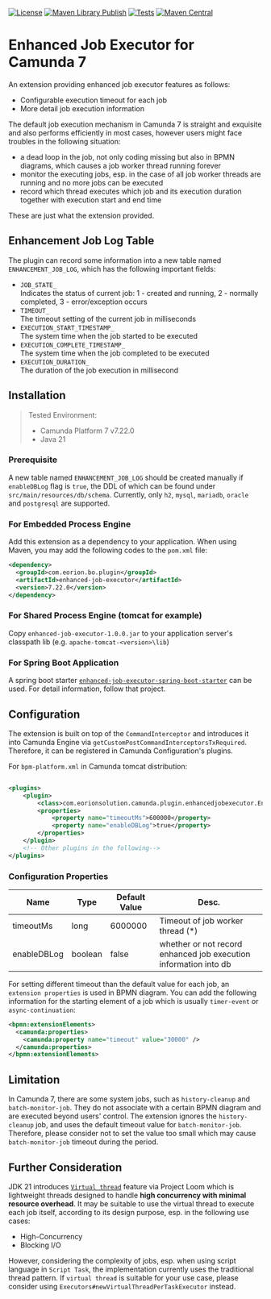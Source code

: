 [![License](https://img.shields.io/badge/License-Apache%202.0-yellowgreen.svg)](https://www.apache.org/licenses/LICENSE-2.0)
[![Maven Library Publish](https://github.com/orion-automation/enhanced-job-executor/actions/workflows/sonatype-publish.yml/badge.svg)](https://github.com/orion-automation/enhanced-job-executor/actions/workflows/sonatype-publish.yml)
[![Tests](https://github.com/orion-automation/application/actions/workflows/push-trigger.yml/badge.svg)](https://github.com/orion-automation/enhanced-job-executor/actions/workflows/push-trigger.yml)
[![Maven Central](https://maven-badges.sml.io/sonatype-central/com.eorion.bo.plugin/enhanced-job-executor/badge.svg)](https://maven-badges.sml.io/sonatype-central/com.eorion.bo.plugin/enhanced-job-executor)

# Enhanced Job Executor for Camunda 7

An extension providing enhanced job executor features as follows:

* Configurable execution timeout for each job
* More detail job execution information

The default job execution mechanism in Camunda 7 is straight and exquisite and 
also performs efficiently in most cases, however users might face troubles in the following situation:

* a dead loop in the job, not only coding missing but also in BPMN diagrams, which causes a job worker thread running forever
* monitor the executing jobs, esp. in the case of all job worker threads are running and no more jobs can be executed
* record which thread executes which job and its execution duration together with execution start and end time

These are just what the extension provided.

## Enhancement Job Log Table

The plugin can record some information into a new table named `ENHANCEMENT_JOB_LOG`, which has the following important fields:

* `JOB_STATE_`  
Indicates the status of current job: 1 - created and running, 2 - normally completed, 3 - error/exception occurs
* `TIMEOUT_`  
The timeout setting of the current job in milliseconds
* `EXECUTION_START_TIMESTAMP_`  
The system time when the job started to be executed
* `EXECUTION_COMPLETE_TIMESTAMP_`  
The system time when the job completed to be executed
* `EXECUTION_DURATION_`  
The duration of the job execution in millisecond

## Installation

> Tested Environment:
>* Camunda Platform 7 v7.22.0
>* Java 21

### Prerequisite

A new table named `ENHANCEMENT_JOB_LOG` should be created manually if `enableDBLog` flag is `true`, the DDL of which can be found under `src/main/resources/db/schema`.
Currently, only `h2`, `mysql`, `mariadb`, `oracle` and `postgresql` are supported.

### For Embedded Process Engine

Add this extension as a dependency to your application. When using Maven, you may add the following codes to the `pom.xml` file:

```xml
<dependency>
  <groupId>com.eorion.bo.plugin</groupId>
  <artifactId>enhanced-job-executor</artifactId>
  <version>7.22.0</version>
</dependency>
```

### For Shared Process Engine (tomcat for example)

Copy `enhanced-job-executor-1.0.0.jar` to your application server's classpath lib (e.g. `apache-tomcat-<version>\lib`)

### For Spring Boot Application

A spring boot starter [`enhanced-job-executor-spring-boot-starter`](https://github.com/orion-automation/enhanced-job-executor-spring-boot-starter) can be used. 
For detail information, follow that project.

## Configuration

The extension is built on top of the `CommandInterceptor` and introduces it into Camunda Engine via `getCustomPostCommandInterceptorsTxRequired`. 
Therefore, it can be registered in Camunda Configuration's plugins.

For `bpm-platform.xml` in Camunda tomcat distribution:

```xml

<plugins>
    <plugin>
        <class>com.eorionsolution.camunda.plugin.enhancedjobexecutor.EnhancedJobExecutorPlugin</class>
        <properties>
            <property name="timeoutMs">600000</property>
            <property name="enableDBLog">true</property>
        </properties>
    </plugin>
    <!-- Other plugins in the following-->
</plugins>
```

### Configuration Properties

| Name        | Type    | Default Value | Desc.                                                            |
|-------------|---------|---------------|------------------------------------------------------------------|
| timeoutMs   | long    | 6000000       | Timeout of job worker thread  (*)                                |
| enableDBLog | boolean | false         | whether or not record enhanced job execution information into db |

For setting different timeout than the default value for each job, an `extension properties` is used in BPMN diagram.
You can add the following information for the starting element of a job which is usually `timer-event` or `async-continuation`:
```xml
<bpmn:extensionElements>
  <camunda:properties>
    <camunda:property name="timeout" value="30000" />
  </camunda:properties>
</bpmn:extensionElements>
```

## Limitation

In Camunda 7, there are some system jobs, such as `history-cleanup` and `batch-monitor-job`.
They do not associate with a certain BPMN diagram and are executed beyond users' control.
The extension ignores the `history-cleanup` job, and uses the default timeout value for `batch-monitor-job`.
Therefore, please consider not to set the value too small which may cause `batch-monitor-job` timeout during the period.

## Further Consideration

JDK 21 introduces [`Virtual thread`](https://openjdk.org/jeps/444) feature via Project Loom which is lightweight threads designed to handle **high concurrency with minimal resource overhead**.
It may be suitable to use the virtual thread to execute each job itself, according to its design purpose, 
esp. in the following use cases:

* High-Concurrency
* Blocking I/O

However, considering the complexity of jobs, esp. when using script language in `Script Task`, 
the implementation currently uses the traditional thread pattern. 
If `virtual thread` is suitable for your use case, please consider using `Executors#newVirtualThreadPerTaskExecutor` instead.

